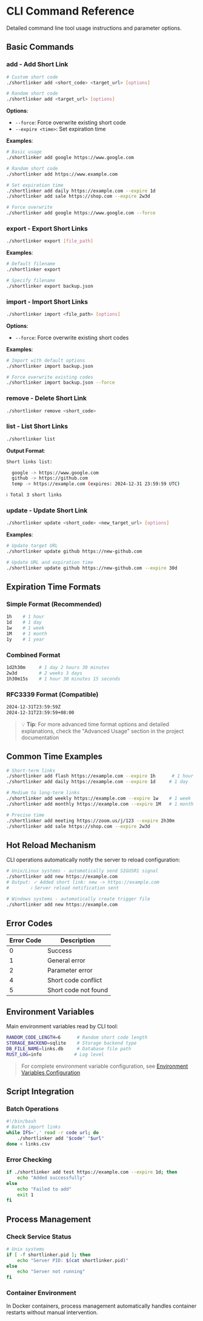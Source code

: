 # CLI Command Reference

Detailed command line tool usage instructions and parameter options.

## Basic Commands

### add - Add Short Link

```bash
# Custom short code
./shortlinker add <short_code> <target_url> [options]

# Random short code
./shortlinker add <target_url> [options]
```

**Options**:
- `--force`: Force overwrite existing short code
- `--expire <time>`: Set expiration time

**Examples**:
```bash
# Basic usage
./shortlinker add google https://www.google.com

# Random short code
./shortlinker add https://www.example.com

# Set expiration time
./shortlinker add daily https://example.com --expire 1d
./shortlinker add sale https://shop.com --expire 2w3d

# Force overwrite
./shortlinker add google https://www.google.com --force
```

### export - Export Short Links

```bash
./shortlinker export [file_path]
```

**Examples**:
```bash
# Default filename
./shortlinker export

# Specify filename
./shortlinker export backup.json
```

### import - Import Short Links

```bash
./shortlinker import <file_path> [options]
```

**Options**:
- `--force`: Force overwrite existing short codes

**Examples**:
```bash
# Import with default options
./shortlinker import backup.json

# Force overwrite existing codes
./shortlinker import backup.json --force
```

### remove - Delete Short Link

```bash
./shortlinker remove <short_code>
```

### list - List Short Links

```bash
./shortlinker list
```

**Output Format**:
```bash
Short links list:

  google -> https://www.google.com
  github -> https://github.com
  temp -> https://example.com (expires: 2024-12-31 23:59:59 UTC)

ℹ Total 3 short links
```

### update - Update Short Link

```bash
./shortlinker update <short_code> <new_target_url> [options]
```

**Examples**:
```bash
# Update target URL
./shortlinker update github https://new-github.com

# Update URL and expiration time
./shortlinker update github https://new-github.com --expire 30d
```

## Expiration Time Formats

### Simple Format (Recommended)

```bash
1h    # 1 hour
1d    # 1 day
1w    # 1 week
1M    # 1 month
1y    # 1 year
```

### Combined Format

```bash
1d2h30m     # 1 day 2 hours 30 minutes
2w3d        # 2 weeks 3 days
1h30m15s    # 1 hour 30 minutes 15 seconds
```

### RFC3339 Format (Compatible)

```bash
2024-12-31T23:59:59Z
2024-12-31T23:59:59+08:00
```

> 💡 **Tip**: For more advanced time format options and detailed explanations, check the "Advanced Usage" section in the project documentation

## Common Time Examples

```bash
# Short-term links
./shortlinker add flash https://example.com --expire 1h      # 1 hour
./shortlinker add daily https://example.com --expire 1d     # 1 day

# Medium to long-term links  
./shortlinker add weekly https://example.com --expire 1w    # 1 week
./shortlinker add monthly https://example.com --expire 1M   # 1 month

# Precise time
./shortlinker add meeting https://zoom.us/j/123 --expire 2h30m
./shortlinker add sale https://shop.com --expire 2w3d
```

## Hot Reload Mechanism

CLI operations automatically notify the server to reload configuration:

```bash
# Unix/Linux systems - automatically send SIGUSR1 signal
./shortlinker add new https://example.com
# Output: ✓ Added short link: new -> https://example.com
#        ℹ Server reload notification sent

# Windows systems - automatically create trigger file
./shortlinker add new https://example.com
```

## Error Codes

| Error Code | Description |
|------------|-------------|
| 0 | Success |
| 1 | General error |
| 2 | Parameter error |
| 4 | Short code conflict |
| 5 | Short code not found |

## Environment Variables

Main environment variables read by CLI tool:

```bash
RANDOM_CODE_LENGTH=6      # Random short code length
STORAGE_BACKEND=sqlite    # Storage backend type
DB_FILE_NAME=links.db     # Database file path
RUST_LOG=info            # Log level
```

> For complete environment variable configuration, see [Environment Variables Configuration](/en/config/)

## Script Integration

### Batch Operations
```bash
#!/bin/bash
# Batch import links
while IFS=',' read -r code url; do
    ./shortlinker add "$code" "$url"
done < links.csv
```

### Error Checking
```bash
if ./shortlinker add test https://example.com --expire 1d; then
    echo "Added successfully"
else
    echo "Failed to add"
    exit 1
fi
```

## Process Management

### Check Service Status
```bash
# Unix systems
if [ -f shortlinker.pid ]; then
    echo "Server PID: $(cat shortlinker.pid)"
else
    echo "Server not running"
fi
```

### Container Environment
In Docker containers, process management automatically handles container restarts without manual intervention.

